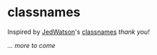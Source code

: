 # classnames

Inspired by [JedWatson](https://github.com/JedWatson)'s [classnames](https://github.com/JedWatson/classnames) _thank you!_

_... more to come_
